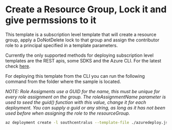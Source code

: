 # Create a Resource Group, Lock it and give permssions to it

This template is a subscription level template that will create a resource group, apply a DoNotDelete lock to that group and assign the contributor role to a principal specified in a template parameters.

Currently the only supported methods for deploying subscription level templates are the REST apis, some SDKS and the Azure CLI.  For the latest check [here](https://docs.microsoft.com/en-us/azure/azure-resource-manager/create-resource-group-in-template#create-empty-resource-group).

For deploying this template from the CLI you can run the following command from the folder where the sample is located.

<i>NOTE: Role Assigments use a GUID for the name, this must be unique for every role assignment on the group.  The roleAssignmentName parameter is used to seed the guid() function with this value, change it for each deployment.  You can supply a guid or any string, as long as it has not been used before when assigning the role to the resourceGroup.
</i>

```bash
az deployment create -l southcentralus --template-file ./azuredeploy.json --parameters roleAssignmentName={random seed}
```
